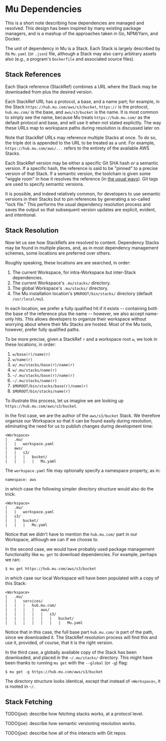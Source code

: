 # Mu Dependencies

This is a short note describing how dependencies are managed and resolved.  This design has been inspired by many
existing package managers, and is a mashup of the approaches taken in Go, NPM/Yarn, and Docker.

The unit of dependency in Mu is a Stack.  Each Stack is largely described by its `Mu.yaml` (or `.json`) file, although a
Stack may also carry arbitrary assets also (e.g., a program's `Dockerfile` and associated source files).

## Stack References

Each Stack reference (StackRef) combines a URL where the Stack may be downloaded from plus the desired version.

Each StackRef URL has a protocol, a base, and a name part; for example, in the Stack `https://hub.mu.com/aws/s3/bucket`,
`https://` is the protocol, `hub.mu.com/` is the base, and `aws/s3/bucket` is the name.  It is most common to simply see
the name, because Mu treats `https://hub.mu.com/` as the default protocol and base, and will use it when not stated
explicitly.  The way these URLs map to workspace paths during resolution is discussed later on.

Note that StackRef URLs may reference multiple Stacks at once.  To do so, the triple dot is appended to the URL to
be treated as a unit.  For example, `https://hub.mu.com/aws/...` refers to the entirety of the available AWS Stacks.

Each StackRef version may be either a specific Git SHA hash *or* a semantic version.  If a specific hash, the reference
is said to be "pinned" to a precise version of that Stack.  If a semantic version, the toolchain is given some "wiggle
room" in how it resolves the reference (in [the usual ways](https://yarnpkg.com/en/docs/dependency-versions)).  Git tags
are used to specify semantic versions.

It is possible, and indeed relatively common, for developers to use semantic versions in their Stacks but to pin
references by generating a so-called "lock file."  This performs the usual dependency resolution process and saves the
output so that subsequent version updates are explicit, evident, and intentional.

## Stack Resolution

Now let us see how StackRefs are resolved to content.  Dependency Stacks may be found in multiple places, and, as in
most dependency management schemes, some locations are preferred over others.

Roughly speaking, these locations are are searched, in order:

1. The current Workspace, for intra-Workspace but inter-Stack dependencies.
2. The current Workspace's `.mu/stacks/` directory.
3. The global Workspace's `.mu/stacks/` directory.
4. The Mu installation location's `$MUROOT/bin/stacks/` directory (default `/usr/local/mu`).

In each location, we prefer a fully qualified hit if it exists -- containing both the base of the reference plus the
name -- however, we also accept name-only hits.  This allows developers to organize their workspace without worrying
about where their Mu Stacks are hosted.  Most of the Mu tools, however, prefer fully qualified paths.

To be more precise, given a StackRef `r` and a workspace root `w`, we look in these locations, in order:

1. `w/base(r)/name(r)`
2. `w/name(r)`
3. `w/.mu/stacks/base(r)/name(r)`
4. `w/.mu/stacks/name(r)`
5. `~/.mu/stacks/base(r)/name(r)`
6. `~/.mu/stacks/name(r)`
7. `$MUROOT/bin/stacks/base(r)/name(r)`
8. `$MUROOT/bin/stacks/name(r)`

To illustrate this process, let us imagine we are looking up `https://hub.mu.com/aws/s3/bucket`.

In the first case, we are the author of the `aws/s3/bucket` Stack.  We therefore organize our Workspace so that it can
be found easily during resolution, eliminating the need for us to publish changes during development time:

    <Workspace>
    |   .mu/
    |   |   workspace.yaml
    |   aws/
    |   |   s3/
    |   |   |   bucket/
    |   |   |   |   Mu.yaml

The `workspace.yaml` file may optionally specify a namespace property, as in:

    namespace: aws

in which case the following simpler directory structure would also do the trick:

    <Workspace>
    |   .mu/
    |   |   workspace.yaml
    |   s3/
    |   |   bucket/
    |   |   |   Mu.yaml

Notice that we didn't have to mention the `hub.mu.com/` part in our Workspace, although we can if we choose to.

In the second case, we would have probably used package management functionality like `mu get` to download dependencies.
For example, perhaps we ran:

    $ mu get https://hub.mu.com/aws/s3/bucket

in which case our local Workspace will have been populated with a copy of this Stack:

    <Workspace>
    |   .mu/
    |   |   services/
    |   |   |   hub.mu.com/
    |   |   |   |   aws/
    |   |   |   |   |   s3/
    |   |   |   |   |   |   bucket/
    |   |   |   |   |   |   |   Mu.yaml

Notice that in this case, the full base part `hub.mu.com/` is part of the path, since we downloaded it.  The StackRef
resolution process will find this and use it, provided, of course, that it is the right version.

In the third case, a globally available copy of the Stack has been downloaded, and placed in the `~/.mu/stacks/`
directory.  This might have been thanks to running `mu get` with the `--global` (or `-g`) flag:

    $ mu get -g https://hub.mu.com/aws/s3/bucket

The directory structure looks identical, except that instead of `<Workspace>`, it is rooted in `~/`.

## Stack Fetching

TODO(joe): describe how fetching stacks works, at a protocol level.

TODO(joe): describe how semantic versioning resolution works.

TODO(joe): describe how all of this interacts with Git repos.

